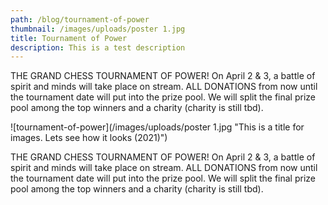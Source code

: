 ```yaml
---
path: /blog/tournament-of-power
thumbnail: /images/uploads/poster 1.jpg
title: Tournament of Power
description: This is a test description
---
```

THE GRAND CHESS TOURNAMENT OF POWER! On April 2 & 3, a battle of spirit and minds will take place on stream. ALL DONATIONS from now until the tournament date will put into the prize pool. We will split the final prize pool among the top winners and a charity (charity is still tbd).

![tournament-of-power](/images/uploads/poster 1.jpg "This is a title for images. Lets see how it looks (2021)")

THE GRAND CHESS TOURNAMENT OF POWER! On April 2 & 3, a battle of spirit and minds will take place on stream. ALL DONATIONS from now until the tournament date will put into the prize pool. We will split the final prize pool among the top winners and a charity (charity is still tbd).
